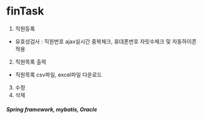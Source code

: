# finTask
1. 직원등록
- 유효성검사 : 직원번호 ajax실시간 중복체크, 휴대폰번호 자릿수체크 및 자동하이픈 적용
2. 직원목록 출력
- 직원목록 csv파일, excel파일 다운로드
3. 수정
4. 삭제 


##### Spring framework, mybatis, Oracle

